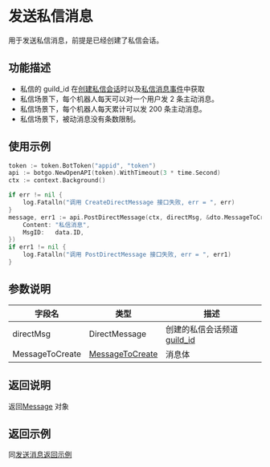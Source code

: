 # 发送私信消息

用于发送私信消息，前提是已经创建了私信会话。

## 功能描述

- 私信的 guild_id 在[创建私信会话](create_direct_message.md)时以及[私信消息事件](../../websocket/listen_events.md)中获取
- 私信场景下，每个机器人每天可以对一个用户发 2 条主动消息。
- 私信场景下，每个机器人每天累计可以发 200 条主动消息。
- 私信场景下，被动消息没有条数限制。

## 使用示例

```go
token := token.BotToken("appid", "token")
api := botgo.NewOpenAPI(token).WithTimeout(3 * time.Second)
ctx := context.Background()

if err != nil {
    log.Fatalln("调用 CreateDirectMessage 接口失败, err = ", err)
}
message, err1 := api.PostDirectMessage(ctx, directMsg, &dto.MessageToCreate{
    Content: "私信消息",
    MsgID:   data.ID,
})
if err1 != nil {
    log.Fatalln("调用 PostDirectMessage 接口失败, err = ", err1)
}
```

## 参数说明

| 字段名 | 类型                                                   | 描述   |
| ------ | ------------------------------------------------------ | ------ |
| directMsg    |   DirectMessage  | 创建的私信会话频道[guild_id](create_direct_message.md#返回说明)  |
| MessageToCreate    | [MessageToCreate](../message/post_message#MessageToCreate) | 消息体 |

## 返回说明

返回[Message](../message/post_message.md#message) 对象

## 返回示例

同[发送消息返回示例](../message/post_message.md#返回示例)
